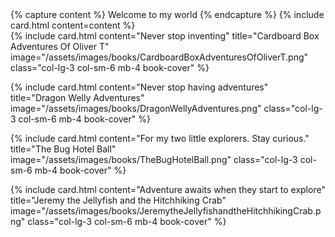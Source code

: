 <div class="row mb-4">
{% capture content %}
Welcome to my world
{% endcapture %}
{% include card.html content=content %}
</div>


<div class="row">
{% include card.html
      content="Never stop inventing"
      title="Cardboard Box Adventures Of Oliver T"
      image="/assets/images/books/CardboardBoxAdventuresOfOliverT.png"
      class="col-lg-3 col-sm-6 mb-4 book-cover" %}

{% include card.html
      content="Never stop having adventures"
      title="Dragon Welly Adventures"
      image="/assets/images/books/DragonWellyAdventures.png"
      class="col-lg-3 col-sm-6 mb-4 book-cover" %}

{% include card.html
      content="For my two little explorers. Stay curious."
      title="The Bug Hotel Ball"
      image="/assets/images/books/TheBugHotelBall.png"
      class="col-lg-3 col-sm-6 mb-4 book-cover" %}

{% include card.html
      content="Adventure awaits when they start to explore"
      title="Jeremy the Jellyfish and the Hitchhiking Crab"
      image="/assets/images/books/JeremytheJellyfishandtheHitchhikingCrab.png"
      class="col-lg-3 col-sm-6 mb-4 book-cover" %}
</div>